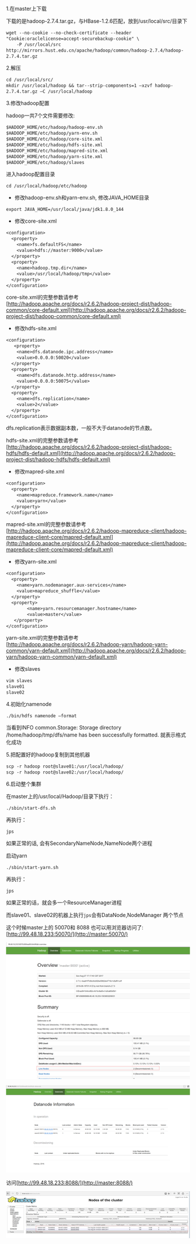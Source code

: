 1.在master上下载

下载的是hadoop-2.7.4.tar.gz，与HBase-1.2.6匹配，放到/usr/local/src/目录下

```
wget --no-cookie --no-check-certificate --header "Cookie:oraclelicense=accept-securebackup-cookie" \
    -P /usr/local/src http://mirrors.hust.edu.cn/apache/hadoop/common/hadoop-2.7.4/hadoop-2.7.4.tar.gz
```

2.解压

```
cd /usr/local/src/
mkdir /usr/local/hadoop && tar--strip-components=1 –xzvf hadoop-2.7.4.tar.gz –C /usr/local/hadoop
```

3.修改hadoop配置

hadoop一共7个文件需要修改:

```
$HADOOP_HOME/etc/hadoop/hadoop-env.sh
$HADOOP_HOME/etc/hadoop/yarn-env.sh
$HADOOP_HOME/etc/hadoop/core-site.xml
$HADOOP_HOME/etc/hadoop/hdfs-site.xml
$HADOOP_HOME/etc/hadoop/mapred-site.xml
$HADOOP_HOME/etc/hadoop/yarn-site.xml
$HADOOP_HOME/etc/hadoop/slaves
```

进入hadoop配置目录

```
cd /usr/local/hadoop/etc/hadoop
```

* 修改hadoop-env.sh和yarn-env.sh, 修改JAVA\_HOME目录

```
export JAVA_HOME=/usr/local/java/jdk1.8.0_144
```

* 修改core-site.xml

```
<configuration>
  <property>
    <name>fs.defaultFS</name>
    <value>hdfs://master:9000</value>
  </property>
  <property>
    <name>hadoop.tmp.dir</name>
    <value>/usr/local/hadoop/tmp</value>
  </property>
</configuration>
```

core-site.xml的完整参数请参考[http://hadoop.apache.org/docs/r2.6.2/hadoop-project-dist/hadoop-common/core-default.xml](http://hadoop.apache.org/docs/r2.6.2/hadoop-project-dist/hadoop-common/core-default.xml)

* 修改hdfs-site.xml

```
<configuration>
   <property>
    <name>dfs.datanode.ipc.address</name>
    <value>0.0.0.0:50020</value>
  </property>
  <property>
    <name>dfs.datanode.http.address</name>
    <value>0.0.0.0:50075</value>
  </property>
  <property>
    <name>dfs.replication</name>
    <value>2</value>
  </property>
</configuration>
```

dfs.replication表示数据副本数，一般不大于datanode的节点数。

hdfs-site.xml的完整参数请参考[http://hadoop.apache.org/docs/r2.6.2/hadoop-project-dist/hadoop-hdfs/hdfs-default.xml](http://hadoop.apache.org/docs/r2.6.2/hadoop-project-dist/hadoop-hdfs/hdfs-default.xml)

* 修改mapred-site.xml

```
<configuration>
  <property>
    <name>mapreduce.framework.name</name>
    <value>yarn</value>
  </property>
</configuration>
```

mapred-site.xml的完整参数请参考[http://hadoop.apache.org/docs/r2.6.2/hadoop-mapreduce-client/hadoop-mapreduce-client-core/mapred-default.xml](http://hadoop.apache.org/docs/r2.6.2/hadoop-mapreduce-client/hadoop-mapreduce-client-core/mapred-default.xml)

* 修改yarn-site.xml

```
<configuration>
  <property>
    <name>yarn.nodemanager.aux-services</name>
    <value>mapreduce_shuffle</value>
  </property>
  <property>
        <name>yarn.resourcemanager.hostname</name>
        <value>master</value>
   </property>
</configuration>
```

yarn-site.xml的完整参数请参考[http://hadoop.apache.org/docs/r2.6.2/hadoop-yarn/hadoop-yarn-common/yarn-default.xml](http://hadoop.apache.org/docs/r2.6.2/hadoop-yarn/hadoop-yarn-common/yarn-default.xml)

* 修改slaves

```
vim slaves
slave01
slave02
```

4.初始化namenode

```
./bin/hdfs namenode –format
```

当看到INFO common.Storage: Storage directory /home/hadoop/tmp/dfs/name has been successfully formatted. 就表示格式化成功

5.把配置好的hadoop复制到其他机器

```
scp -r hadoop root@slave01:/usr/local/hadoop/
scp -r hadoop root@slave02:/usr/local/hadoop/
```

6.启动整个集群

在master上的/usr/local/Hadoop/目录下执行：

```
./sbin/start-dfs.sh
```

再执行：

```
jps
```

如果正常的话, 会有SecondaryNameNode,NameNode两个进程

启动yarn

```
./sbin/start-yarn.sh
```

再执行：

```
jps
```

如果正常的话，就会多一个ResourceManager进程

而slave01、slave02的机器上执行`jps`会有DataNode,NodeManager 两个节点

这个时候master上的 50070和 8088 也可以用浏览器访问了: [http://99.48.18.233:50070/](http://master:50070/) 

![](/assets/hadoop-overview.png)

![](/assets/hadoop-datanode.png)

访问[http://99.48.18.233:8088/](http://master:8088/)

![](/assets/hadoop-cluster.png)

